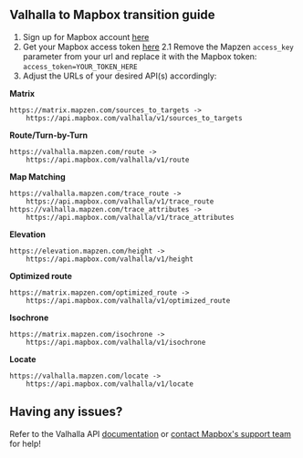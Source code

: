 ## Valhalla to Mapbox transition guide

1. Sign up for Mapbox account [here](https://www.mapbox.com/signup/)
2. Get your Mapbox access token [here](https://www.mapbox.com/api-documentation/#access-tokens)
    2.1 Remove the Mapzen `access_key` parameter from your url and replace it with the Mapbox token: `access_token=YOUR_TOKEN_HERE`
3. Adjust the URLs of your desired API(s) accordingly:

**Matrix**

    https://matrix.mapzen.com/sources_to_targets ->
        https://api.mapbox.com/valhalla/v1/sources_to_targets

**Route/Turn-by-Turn**

    https://valhalla.mapzen.com/route ->
        https://api.mapbox.com/valhalla/v1/route

**Map Matching**

    https://valhalla.mapzen.com/trace_route ->
        https://api.mapbox.com/valhalla/v1/trace_route
    https://valhalla.mapzen.com/trace_attributes ->
        https://api.mapbox.com/valhalla/v1/trace_attributes

**Elevation**

    https://elevation.mapzen.com/height ->
        https://api.mapbox.com/valhalla/v1/height

**Optimized route**

    https://matrix.mapzen.com/optimized_route ->
        https://api.mapbox.com/valhalla/v1/optimized_route

**Isochrone**

    https://matrix.mapzen.com/isochrone ->
        https://api.mapbox.com/valhalla/v1/isochrone
        
**Locate**

    https://valhalla.mapzen.com/locate ->
        https://api.mapbox.com/valhalla/v1/locate

## Having any issues? 
Refer to the Valhalla API [documentation](https://github.com/valhalla/valhalla-docs) or [contact Mapbox's support team](https://www.mapbox.com/contact/support/) for help!
